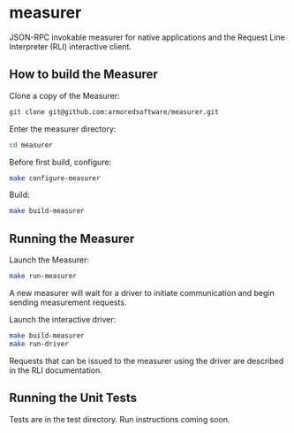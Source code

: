 # measurer
JSON-RPC invokable measurer for native applications and the Request Line Interpreter (RLI) interactive client.

  
  How to build the Measurer
----------------------------

Clone a copy of the Measurer:

```bash
git clone git@github.com:armoredsoftware/measurer.git
```

Enter the measurer directory:
```bash
cd measurer
```

Before first build, configure:
```bash
make configure-measurer
```

Build:
```bash
make build-measurer
```

  Running the Measurer
----------------------------

Launch the Measurer:
```bash
make run-measurer
```
A new measurer will wait for a driver to initiate communication and begin sending measurement requests.

Launch the interactive driver:
```bash
make build-measurer
make run-driver
```
Requests that can be issued to the measurer using the driver are described in the RLI documentation.

  Running the Unit Tests
----------------------------

Tests are in the test directory. Run instructions coming soon.
